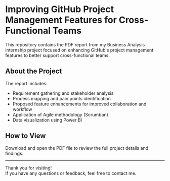 # Improving GitHub Project Management Features for Cross-Functional Teams

This repository contains the PDF report from my Business Analysis internship project focused on enhancing GitHub's project management features to better support cross-functional teams.

## About the Project

The report includes:

- Requirement gathering and stakeholder analysis  
- Process mapping and pain points identification  
- Proposed feature enhancements for improved collaboration and workflow  
- Application of Agile methodology (Scrumban)  
- Data visualization using Power BI  

## How to View

Download and open the PDF file to review the full project details and findings.

---

Thank you for visiting!  
If you have any questions or feedback, feel free to contact me.

